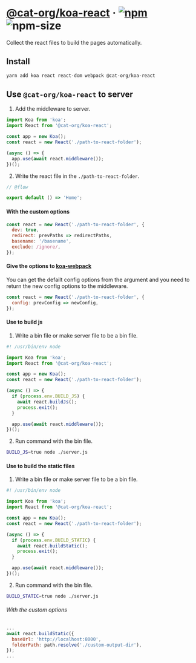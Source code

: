 # [@cat-org/koa-react][website] · <!-- badges.start -->[![npm][npm-image]][npm-link] ![npm-size][npm-size-image]

[npm-image]: https://img.shields.io/npm/v/@cat-org/koa-react.svg
[npm-link]: https://www.npmjs.com/package/@cat-org/koa-react
[npm-size-image]: https://img.shields.io/bundlephobia/minzip/@cat-org/koa-react.svg

<!-- badges.end -->

[website]: https://cat-org.github.io/core/koa-react

Collect the react files to build the pages automatically.

## Install

```sh
yarn add koa react react-dom webpack @cat-org/koa-react
```

## Use `@cat-org/koa-react` to server

1. Add the middleware to server.

```js
import Koa from 'koa';
import React from '@cat-org/koa-react';

const app = new Koa();
const react = new React('./path-to-react-folder');

(async () => {
  app.use(await react.middleware());
})();
```

2. Write the react file in the `./path-to-react-folder`.

```js
// @flow

export default () => 'Home';
```

#### With the custom options

```js
const react = new React('./path-to-react-folder', {
  dev: true,
  redirect: prevPaths => redirectPaths,
  basename: '/basename',
  exclude: /ignore/,
});
```

#### Give the options to [koa-webpack](https://github.com/shellscape/koa-webpack)

You can get the defailt config options from the argument and you need to return the new config options to the middleware.

```js
const react = new React('./path-to-react-folder', {
  config: prevConfig => newConfig,
});
```

#### Use to build js

1. Write a bin file or make server file to be a bin file.

```js
#! /usr/bin/env node

import Koa from 'koa';
import React from '@cat-org/koa-react';

const app = new Koa();
const react = new React('./path-to-react-folder');

(async () => {
  if (process.env.BUILD_JS) {
    await react.buildJs();
    process.exit();
  }

  app.use(await react.middleware());
})();
```

2. Run command with the bin file.

```sh
BUILD_JS=true node ./server.js
```

#### Use to build the static files

1. Write a bin file or make server file to be a bin file.

```js
#! /usr/bin/env node

import Koa from 'koa';
import React from '@cat-org/koa-react';

const app = new Koa();
const react = new React('./path-to-react-folder');

(async () => {
  if (process.env.BUILD_STATIC) {
    await react.buildStatic();
    process.exit();
  }

  app.use(await react.middleware());
})();
```

2. Run command with the bin file.

```sh
BUILD_STATIC=true node ./server.js
```

###### With the custom options

```js
...
await react.buildStatic({
  baseUrl: 'http://localhost:8000',
  folderPath: path.resolve('./custom-output-dir'),
});
...
```
